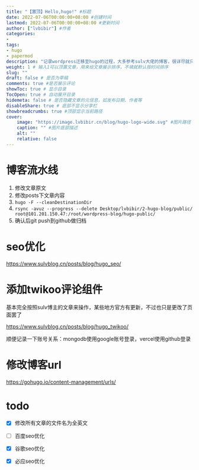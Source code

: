 ```yaml
---
title: "【置顶】Hello,hugo!" #标题
date: 2022-07-06T00:00:00+08:00 #创建时间
lastmod: 2022-07-06T00:00:00+08:00 #更新时间
author: ["lvbibir"] #作者
categories: 
- 
tags: 
- hugo
- papermod
description: "记录wordpress迁移至hugo的过程，大多参考sulv大佬的博客，很详尽就只贴链接了" #描述
weight: 1 # 输入1可以顶置文章，用来给文章展示排序，不填就默认按时间排序
slug: ""
draft: false # 是否为草稿
comments: true #是否展示评论
showToc: true # 显示目录
TocOpen: true # 自动展开目录
hidemeta: false # 是否隐藏文章的元信息，如发布日期、作者等
disableShare: true # 底部不显示分享栏
showbreadcrumbs: true #顶部显示当前路径
cover:
    image: "https://image.lvbibir.cn/blog/hugo-logo-wide.svg" #图片路径：posts/tech/文章1/picture.png
    caption: "" #图片底部描述
    alt: ""
    relative: false
---
```



# 博客流水线

1. 修改文章原文
2. 修改posts下文章内容
3. `hugo -F --cleanDestinationDir`
4. `rsync -avuz --progress --delete Desktop/lvbibir/2-hugo-blog/public/ root@101.201.150.47:/root/wordpress-blog/hugo-public/`
5. 确认后git push到github做归档


# seo优化

https://www.sulvblog.cn/posts/blog/hugo_seo/

# 添加twikoo评论组件

基本完全按照sulv博主的文章来操作，某些地方官方有更新，不过也只是更改了页面罢了

https://www.sulvblog.cn/posts/blog/hugo_twikoo/

顺便记录一下账号关系：mongodb使用google账号登录，vercel使用github登录

# 修改博客url

https://gohugo.io/content-management/urls/



# todo

- [x] 修改所有文章的文件名为全英文
- [ ] 百度seo优化
- [x] 谷歌seo优化
- [x] 必应seo优化





